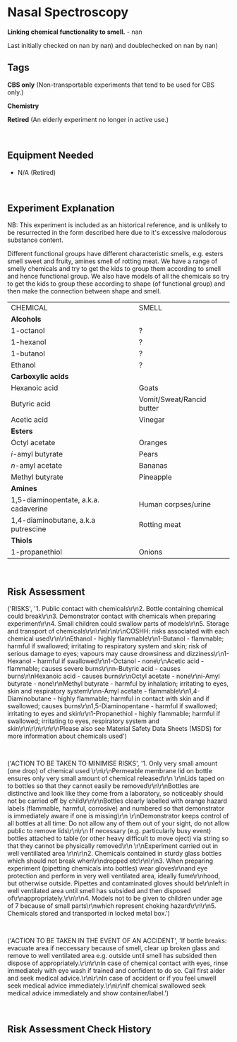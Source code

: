 # Nasal Spectroscopy

**Linking chemical functionality to smell.** - nan

Last initially checked on nan by nan) and doublechecked on nan by nan)

## Tags
<!--- Start Tags (DO NOT REMOVE THIS COMMENT) --->

**CBS only** (Non-transportable experiments that tend to be used for CBS only.)

**Chemistry**

**Retired** (An elderly experiment no longer in active use.)
<!--- End Tags (DO NOT REMOVE THIS COMMENT) --->

<br/>

## Equipment Needed 
- N/A (Retired)

<br/>

## Experiment Explanation 

NB: This experiment is included as an historical reference, and is unlikely to be resurrected in the form described here due to it's excessive malodorous substance content. 

Different functional groups have different characteristic smells, e.g. esters smell sweet and fruity, amines smell of rotting meat. We have a range of smelly chemicals and try to get the kids to group them according to smell and hence functional group. We also have models of all the chemicals so try to get the kids to group these according to shape (of functional group) and then make the connection between shape and smell.



|  |  |
| --- | --- |
| CHEMICAL | SMELL |
| **Alcohols** |
| 1-octanol | ? |
| 1-hexanol | ? |
| 1-butanol | ? |
| Ethanol | ? |
| **Carboxylic acids** |
| Hexanoic acid | Goats |
| Butyric acid | Vomit/Sweat/Rancid butter |
| Acetic acid | Vinegar |
| **Esters** |
| Octyl acetate | Oranges |
| *i*-amyl butyrate | Pears |
| *n*-amyl acetate | Bananas |
| Methyl butyrate | Pineapple |
| **Amines** |
| 1,5-diaminopentate, a.k.a. cadaverine | Human corpses/urine |
| 1,4-diaminobutane, a.k.a putrescine | Rotting meat |
| **Thiols** |
| 1-propanethiol | Onions |




<br/>

## Risk Assessment

('RISKS', '1. Public contact with chemicals\r\n2. Bottle containing chemical could break\r\n3. Demonstrator contact with chemicals when preparing experiment\r\n4. Small children could swallow parts of models\r\n5. Storage and transport of chemicals\r\n\r\n\r\n\r\nCOSHH: risks associated with each chemical used\r\n\r\nEthanol - highly flammable\r\n1-Butanol - flammable; harmful if swallowed; irritating to respiratory system and skin; risk of serious damage to eyes; vapours may cause drowsiness and dizziness\r\n1-Hexanol - harmful if swallowed\r\n1-Octanol - none\r\nAcetic acid - flammable; causes severe burns\r\nn-Butyric acid - causes burns\r\nHexanoic acid - causes burns\r\nOctyl acetate - none\r\ni-Amyl butyrate - none\r\nMethyl butyrate - harmful by inhalation; irritating to eyes, skin and respiratory system\r\nn-Amyl acetate - flammable\r\n1,4-Diaminobutane - highly flammable; harmful in contact with skin and if swallowed; causes burns\r\n1,5-Diaminopentane - harmful if swallowed; irritating to eyes and skin\r\n1-Propanethiol - highly flammable; harmful if swallowed; irritating to eyes, respiratory system and skin\r\n\r\n\r\n\r\nPlease also see Material Safety Data Sheets (MSDS) for more information about chemicals used')

<br/>

('ACTION TO BE TAKEN TO MINIMISE RISKS', '1. Only very small amount (one drop) of chemical used \r\n\r\nPermeable membrane lid on bottle ensures only very small amount of chemical released\r\n  \r\nLids taped on to bottles so that they cannot easily be removed\r\n\r\nBottles are distinctive and look like they come from a laboratory, so noticeably should not be carried off by child\r\n\r\nBottles clearly labelled with orange hazard labels (flammable, harmful, corrosive) and numbered so that demonstrator is immediately aware if one is missing\r\n  \r\nDemonstrator keeps control of all bottles at all time: Do not allow any of them out of your sight, do not allow public to remove lids\r\n\r\n If necessary (e.g. particularly busy event) bottles attached to table (or other heavy difficult to move oject) via string so that they cannot be physically removed\r\n  \r\nExperiment carried out in well ventillated area \r\n\r\n2. Chemicals contained in sturdy glass bottles which should not break when\r\ndropped etc\r\n\r\n3. When preparing experiment (pipetting chemicals into bottles) wear gloves\r\nand eye protection and perform in very well ventilated area, ideally fume\r\nhood, but otherwise outside. Pipettes and contaminated gloves should be\r\nleft in well ventilated area until smell has subsided and then disposed of\r\nappropriately.\r\n\r\n4. Models not to be given to children under age of 7 because of small parts\r\nwhich represent choking hazard\r\n\r\n5. Chemicals stored and transported in locked metal box.')

<br/>

('ACTION TO BE TAKEN IN THE EVENT OF AN ACCIDENT', 'If bottle breaks: evacuate area if neccessary because of smell, clear up broken glass and remove to well ventilated area e.g. outside until smell has subsided then dispose of appropriately.\r\n\r\nIn case of chemical contact with eyes, rinse immediately with eye wash if trained and confident to do so. Call first aider and seek medical advice.\r\n\r\nIn case of accident or if you feel unwell seek medical advice immediately.\r\n\r\nIf chemical swallowed seek medical advice immediately and show container/label.')

<br/>

## Risk Assessment Check History 

